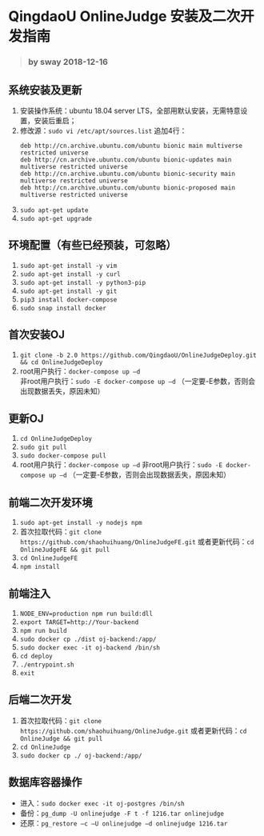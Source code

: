 # QingdaoU OnlineJudge 安装及二次开发指南

> ### by sway 2018-12-16 ###

## 系统安装及更新

1. 安装操作系统：ubuntu 18.04 server LTS，全部用默认安装，无需特意设置，安装后重启；
2. 修改源：`sudo vi /etc/apt/sources.list`
   追加4行：
   ```
   deb http://cn.archive.ubuntu.com/ubuntu bionic main multiverse restricted universe
   deb http://cn.archive.ubuntu.com/ubuntu bionic-updates main multiverse restricted universe
   deb http://cn.archive.ubuntu.com/ubuntu bionic-security main multiverse restricted universe
   deb http://cn.archive.ubuntu.com/ubuntu bionic-proposed main multiverse restricted universe
   ```
3. `sudo apt-get update`
4. `sudo apt-get upgrade`

## 环境配置（有些已经预装，可忽略）

1. `sudo apt-get install -y vim`
2. `sudo apt-get install -y curl`
3. `sudo apt-get install -y python3-pip`
4. `sudo apt-get install -y git`
5. `pip3 install docker-compose`
6. `sudo snap install docker`

## 首次安装OJ

1. `git clone -b 2.0 https://github.com/QingdaoU/OnlineJudgeDeploy.git && cd OnlineJudgeDeploy`
2. root用户执行：`docker-compose up –d`  
   非root用户执行：`sudo -E docker-compose up –d` （一定要-E参数，否则会出现数据丢失，原因未知）

## 更新OJ

1. `cd OnlineJudgeDeploy`
2. `sudo git pull`
3. `sudo docker-compose pull`
4. root用户执行：`docker-compose up –d`
   非root用户执行：`sudo -E docker-compose up –d` （一定要-E参数，否则会出现数据丢失，原因未知）
  
## 前端二次开发环境

1. `sudo apt-get install -y nodejs npm`
2. 首次拉取代码：`git clone https://github.com/shaohuihuang/OnlineJudgeFE.git` 
   或者更新代码：`cd OnlineJudgeFE && git pull`
3. `cd OnlineJudgeFE`
4. `npm install`

## 前端注入

1. `NODE_ENV=production npm run build:dll`
2. `export TARGET=http://Your-backend`
3. `npm run build`
4. `sudo docker cp ./dist oj-backend:/app/`
5. `sudo docker exec -it oj-backend /bin/sh`
6. `cd deploy`
7. `./entrypoint.sh`
8. `exit`

## 后端二次开发

1. 首次拉取代码：`git clone https://github.com/shaohuihuang/OnlineJudge.git`
   或者更新代码：`cd OnlineJudge && git pull`
2. `cd OnlineJudge`
3. `sudo docker cp ./ oj-backend:/app/`

## 数据库容器操作

+ 进入：`sudo docker exec -it oj-postgres /bin/sh`
+ 备份：`pg_dump -U onlinejudge -F t -f 1216.tar onlinejudge`
+ 还原：`pg_restore –c –U onlinejudge –d onlinejudge 1216.tar`